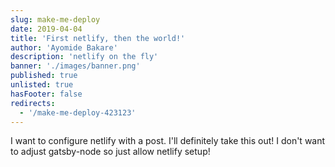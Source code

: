 ```yaml
---
slug: make-me-deploy
date: 2019-04-04
title: 'First netlify, then the world!'
author: 'Ayomide Bakare'
description: 'netlify on the fly'
banner: './images/banner.png'
published: true
unlisted: true
hasFooter: false
redirects:
  - '/make-me-deploy-423123'
---
```


I want to configure netlify with a post. I'll definitely take this out! I don't want to adjust gatsby-node so just allow netlify setup!
